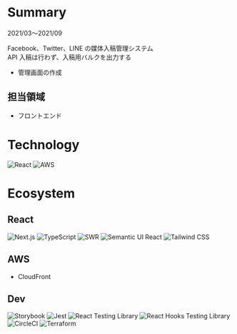 # Summary

2021/03〜2021/09

Facebook、Twitter、LINE の媒体入稿管理システム  
API 入稿は行わず、入稿用バルクを出力する

- 管理画面の作成

## 担当領域

- フロントエンド

# Technology

![React](/tools/react.png 'React')
![AWS](/tools/aws.png 'AWS')

# Ecosystem

## React

![Next.js](/tools/nextjs.png 'Next.js')
![TypeScript](/tools/typescript.png 'TypeScript')
![SWR](/tools/swr.png 'SWR')
![Semantic UI React](/tools/semantic-ui-react.png 'Semantic UI React')
![Tailwind CSS](/tools/tailwind-css.png 'Tailwind CSS')

## AWS

- CloudFront

## Dev

![Storybook](/tools/storybook.png 'Storybook')
![Jest](/tools/jest.png 'Jest')
![React Testing Library](/tools/react-testing-library.png 'React Testing Library')
![React Hooks Testing Library](/tools/react-hooks-testing-library.png 'React Hooks Testing Library')
![CircleCI](/tools/circleci.png 'CircleCI')
![Terraform](/tools/terraform.png 'Terraform')
